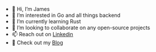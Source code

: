 - 👋 Hi, I’m James
- 👀 I’m interested in Go and all things backend
- 🌱 I’m currently learning Rust
- 💞️ I’m looking to collaborate on any open-source projects
- 📫 Reach out on [Linkedin](https://www.linkedin.com/in/james-farrell-eng/)
- 📘 Check out my [Blog](https://james-farrell.com)

<!---
farrej10/farrej10 is a ✨ special ✨ repository because its `README.md` (this file) appears on your GitHub profile.
You can click the Preview link to take a look at your changes.
--->
